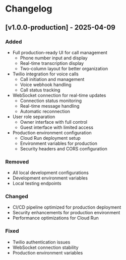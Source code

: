 # Changelog

## [v1.0.0-production] - 2025-04-09

### Added
- Full production-ready UI for call management
  - Phone number input and display
  - Real-time transcription display
  - Two-column layout for better organization
- Twilio integration for voice calls
  - Call initiation and management
  - Voice webhook handling
  - Call status tracking
- WebSocket connection for real-time updates
  - Connection status monitoring
  - Real-time message handling
  - Automatic reconnection
- User role separation
  - Owner interface with full control
  - Guest interface with limited access
- Production environment configuration
  - Cloud Run deployment setup
  - Environment variables for production
  - Security headers and CORS configuration

### Removed
- All local development configurations
- Development environment variables
- Local testing endpoints

### Changed
- CI/CD pipeline optimized for production deployment
- Security enhancements for production environment
- Performance optimizations for Cloud Run

### Fixed
- Twilio authentication issues
- WebSocket connection stability
- Production environment variables 